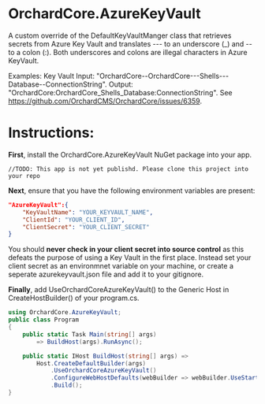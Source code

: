 # OrchardCore.AzureKeyVault
A custom override of the DefaultKeyVaultManger class that retrieves secrets from Azure Key Vault and translates ---
to an underscore (_)  and -- to a colon (:). Both underscores and colons are illegal characters in Azure KeyVault.

Examples:
Key Vault Input: "OrchardCore--OrchardCore---Shells---Database--ConnectionString".
Output: "OrchardCore:OrchardCore_Shells_Database:ConnectionString".
See https://github.com/OrchardCMS/OrchardCore/issues/6359.


# Instructions:
**First**, install the OrchardCore.AzureKeyVault NuGet package into your app.
```
//TODO: This app is not yet publishd. Please clone this project into your repo
```

**Next**, ensure that you have the following environment variables are present:
```json
"AzureKeyVault":{
    "KeyVaultName": "YOUR_KEYVAULT_NAME",
    "ClientId": "YOUR_CLIENT_ID",
    "ClientSecret": "YOUR_CLIENT_SECRET"
}
```
You should **never check in your client secret into source control** as this defeats the purpose of using a Key Vault in the first place. Instead set your client secret as an environmnet variable on your machine, or create a seperate azurekeyvault.json file and add it to your gitignore.

**Finally**, add UseOrchardCoreAzureKeyVault() to the Generic Host in CreateHostBuilder() of your program.cs.
```csharp
using OrchardCore.AzureKeyVault;
public class Program
{
    public static Task Main(string[] args)
        => BuildHost(args).RunAsync();

    public static IHost BuildHost(string[] args) =>
        Host.CreateDefaultBuilder(args)
            .UseOrchardCoreAzureKeyVault()
            .ConfigureWebHostDefaults(webBuilder => webBuilder.UseStartup<Startup>())
            .Build();
}
```
